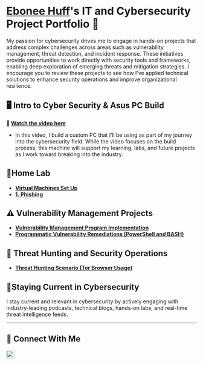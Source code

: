 # <a href="https://www.linkedin.com/in/ebonee-huff/">Ebonee Huff</a>'s IT and Cybersecurity Project Portfolio 🔐

My passion for cybersecurity drives me to engage in hands-on projects that address complex challenges across areas such as vulnerability management, threat detection, and incident response. These initiatives provide opportunities to work directly with security tools and frameworks, enabling deep exploration of emerging threats and mitigation strategies. I encourage you to review these projects to see how I've applied technical solutions to enhance security operations and improve organizational resilience.
## 🖥️ Intro to Cyber Security & Asus PC Build
**🎥 [Watch the video here](https://youtube.com/shorts/lQwC2XZTb2U)**

- In this video, I build a custom PC that I’ll be using as part of my journey into the cybersecurity field. While the video focuses on the build process, this machine will support my learning, labs, and future projects as I work toward breaking into the industry.

## 🔬Home Lab
- **[Virtual Machines Set Up](https://github.com/Huffe2012/Virtual-Machines)**
- **[1. Phishing ](https://github.com/Huffe2012/Phishing-Simulation)**
## ⚠️ Vulnerability Management Projects

- **[Vulnerability Management Program Implementation](https://github.com/Huffe2012/Vulnerability-Management-Program/tree/main)**
- **[Programmatic Vulnerability Remediations (PowerShell and BASH)](https://github.com/joshcybertest/programmatic-vulnerability-remediations)**

## 🚨 Threat Hunting and Security Operations

- **[Threat Hunting Scenario (Tor Browser Usage)](https://github.com/joshmadakor0/threat-hunting-scenario-tor)**

## 🧠Staying Current in Cybersecurity ##

I stay current and relevant in cybersecurity by actively engaging with industry-leading podcasts, technical blogs, hands-on labs, and real-time threat intelligence feeds.
<hr/>

## 🤳 Connect With Me


[<img align="left" alt="Ebonee___________ | LinkedIn" width="22px" src="https://cdn.jsdelivr.net/npm/simple-icons@v3/icons/linkedin.svg" />][linkedin]



[linkedin]: https://linkedin.com/in/ebonee-huff/

<!--
<img width="35" alt="image" src="https://github.com/user-attachments/assets/2f41c7cd-5ea8-4475-b451-a37161b6c3fb"> 
<img width="35" alt="image" src="https://github.com/user-attachments/assets/77649969-9910-4994-8b96-74a116cfb2a8">
